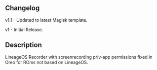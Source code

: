 ## Changelog
v1.1 - Updated to latest Magisk template.

v1 - Initial Release.

## Description 
LineageOS Recorder with screenrecording priv-app permissions fixed in Oreo for ROms not based on LineageOS.
